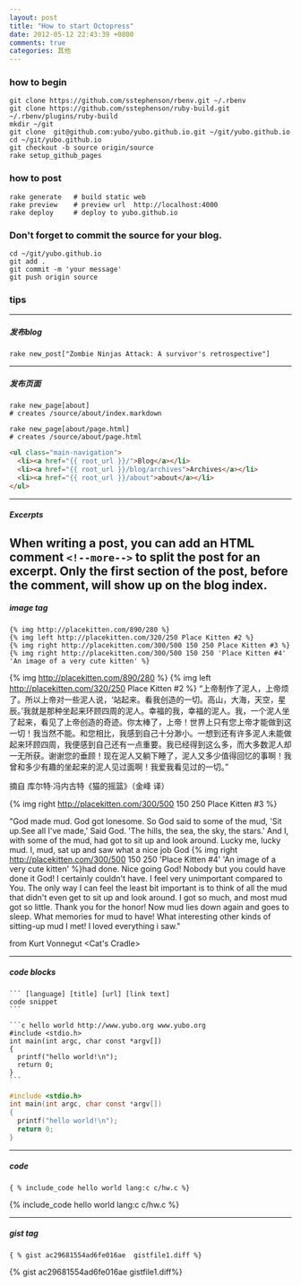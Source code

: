 ```yaml
---
layout: post
title: "How to start Octopress"
date: 2012-05-12 22:43:39 +0800
comments: true
categories: 其他
---
```


### how to begin

    git clone https://github.com/sstephenson/rbenv.git ~/.rbenv
    git clone https://github.com/sstephenson/ruby-build.git ~/.rbenv/plugins/ruby-build
    mkdir ~/git
    git clone  git@github.com:yubo/yubo.github.io.git ~/git/yubo.github.io
    cd ~/git/yubo.github.io
    git checkout -b source origin/source
    rake setup_github_pages

### how to post

    rake generate	# build static web
    rake preview    # preview url  http://localhost:4000
    rake deploy		# deploy to yubo.github.io

### Don't forget to commit the source for your blog.

    cd ~/git/yubo.github.io
    git add .
    git commit -m 'your message'
    git push origin source

<!--more-->

### tips
---
##### 发布blog

    rake new_post["Zombie Ninjas Attack: A survivor's retrospective"]
---
##### 发布页面

    rake new_page[about]
    # creates /source/about/index.markdown

    rake new_page[about/page.html]
    # creates /source/about/page.html

```html 编辑 _includes/custom/navigation.html http://www.yubo.org www.yubo.org
<ul class="main-navigation">
  <li><a href="{{ root_url }}/">Blog</a></li>
  <li><a href="{{ root_url }}/blog/archives">Archives</a></li>
  <li><a href="{{ root_url }}/about">about</a></li>
</ul>
```

---
##### Excerpts

  When writing a post, you can add an HTML comment `<!--more-->` to split the post for an excerpt. Only the first section of the post, before the comment, will show up on the blog index.
---
##### image tag

    {% img http://placekitten.com/890/280 %}
    {% img left http://placekitten.com/320/250 Place Kitten #2 %}
    {% img right http://placekitten.com/300/500 150 250 Place Kitten #3 %}
    {% img right http://placekitten.com/300/500 150 250 'Place Kitten #4' 'An image of a very cute kitten' %}


{% img http://placekitten.com/890/280 %}
{% img left http://placekitten.com/320/250 Place Kitten #2 %}
“上帝制作了泥人，上帝烦了。所以上帝对一些泥人说，‘站起来。看我创造的一切。高山，大海，天空，星辰。’我就是那种坐起来环顾四周的泥人。幸福的我，幸福的泥人。我，一个泥人坐了起来，看见了上帝创造的奇迹。你太棒了，上帝！世界上只有您上帝才能做到这一切！我当然不能。和您相比，我感到自己十分渺小。一想到还有许多泥人未能做起来环顾四周，我便感到自己还有一点重要。我已经得到这么多，而大多数泥人却一无所获。谢谢您的垂顾！现在泥人又躺下睡了，泥人又多少值得回忆的事啊！我曾和多少有趣的坐起来的泥人见过面啊！我爱我看见过的一切。”

摘自 库尔特·冯内古特《猫的摇篮》（金峰 译）

{% img right http://placekitten.com/300/500 150 250 Place Kitten #3 %}

"God made mud. God got lonesome. So God said to some of the mud, 'Sit up.See all I've made,' Said God. 'The hills, the sea, the sky, the stars.' And I, with some of the mud, had got to sit up and look around. Lucky me, lucky mud. I, mud, sat up and saw what a nice job God {% img right http://placekitten.com/300/500 150 250 'Place Kitten #4' 'An image of a very cute kitten' %}had done. Nice going God! Nobody but you could have done it God! I certainly couldn't have. I feel very unimportant compared to You. The only way I can feel the least bit important is to think of all the mud that didn't even get to sit up and look around. I got so much, and most mud got so little. Thank you for the honor! Now mud lies down again and goes to sleep. What memories for mud to have! What interesting other kinds of sitting-up mud I met! I loved everything i saw."

from Kurt Vonnegut <Cat's Cradle>




---
##### code blocks


    ``` [language] [title] [url] [link text]
    code snippet
    ```

    ```c hello world http://www.yubo.org www.yubo.org
    #include <stdio.h>
    int main(int argc, char const *argv[])
    {
      printf("hello world!\n");
      return 0;
    }
    ```

```c hello world http://www.yubo.org www.yubo.org
#include <stdio.h>
int main(int argc, char const *argv[])
{
  printf("hello world!\n");
  return 0;
}
```
---
##### code

    { % include_code hello world lang:c c/hw.c %}
{% include_code hello world lang:c c/hw.c %}

---
##### gist tag

    { % gist ac29681554ad6fe016ae  gistfile1.diff %}
{% gist ac29681554ad6fe016ae  gistfile1.diff%}

